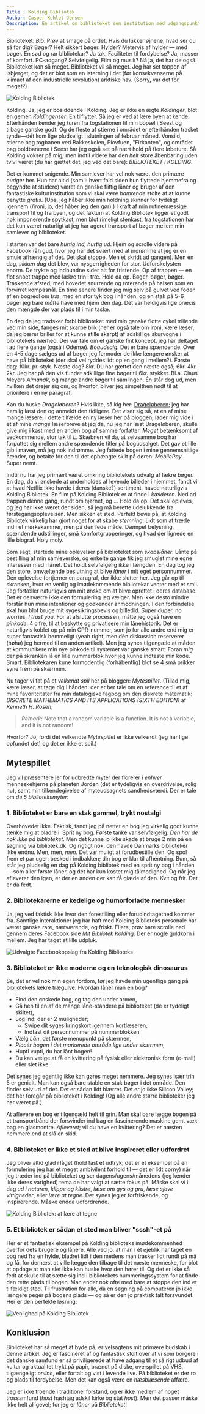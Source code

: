 ```yaml
---
Title : Kolding Bibliotek
Author: Casper Kehlet Jensen
Description: En artikel om biblioteket som institution med udgangspunkt i Koldings bibliotek.
---
```


Biblioteket. _Bib_. Prøv at smage på ordet. Hvis du lukker øjnene, hvad ser du så for dig?
Bøger? Helt sikkert bøger. Hylder? Metervis af hylder &mdash; med bøger. En sød og rar bibliotekar?
Ja tak. Faciliteter til fordybelse? Ja, masser af komfort. PC-adgang? Selvfølgelig. Film og musik?
Nå ja, det har de også.
Biblioteket kan så meget. Biblioteket vil så meget. Jeg har set toppen af isbjerget, og det er blot
som en isterning i det (før konsekvenserne på klimaet af den industrielle revolution) arktiske hav.
(Sorry, var det for meget?)

![Kolding Bibliotek](/img/arkiv/kolding-bibliotek/koldingbib.jpg)

Kolding. Ja, jeg er bosiddende i Kolding. Jeg er ikke en ægte _Koldinger_, blot en gemen _Koldingenser_.
En tilflytter. Så jeg er ved at lære byen at kende. Efterhånden kender jeg turen fra togstationen til
min bopæl i Seest og tilbage ganske godt. Og de fleste af stierne i området er efterhånden trasket
tynde&mdash;dét kom lige pludseligt i slutningen af februar måned.
Vonsild, stierne bag togbanen ved Bakkeskolen, Plovfuen, "Firkanten", og området bag boldbanerne i Seest
har jeg også set på nært hold på flere løbeture.
Så Kolding vokser på mig; men indtil videre har den _helt_ store åbenbaring uden tvivl været (du har gættet
det, jeg véd det bare): *BIBLIOTEKET I KOLDING*.

Det er kommet snigende. Min samlever har vel nok været den primære _nudger_ her. Hun har altid (som i:
hvert fald siden hun flyttede hjemmefra og begyndte at studere) været en ganske flittig låner og bruger
af den fantastiske kulturinstitution som vi skal være _hamrende_ stolte af at kunne benytte *gratis*.
(Ups, jeg håber ikke min holdning skinner for tydeligt igennem (/ironi, jo, det håber jeg den gør).)
I kraft af min rutinemæssige transport til og fra byen, og det faktum at Kolding Bibliotek ligger et
godt nok imponerende spytkast, men blot rimeligt stenkast, fra togstationen har det kun været naturligt
at jeg har ageret transport af bøger mellem min samlever og biblioteket.

I starten var det bare _hurtig ind, hurtig ud_. Hjem og scrolle videre på Facebook (åh gud, hvor jeg har
det svært med at indrømme at jeg er en smule afhængig af det. Det skal stoppe. Men et skridt ad gangen).
Men en dag, _sikken dag_ det blev, var nysgerrigheden for stor. Udforskelysten enorm. De trykte og indbundne
sider alt for fristende. Op af trappen &mdash; en flot snoet trappe med lækre trin i træ. Hold da op. Bøger,
bøger, bøger. Traskende afsted, med hovedet snurrende og roterende på halsen som en forvirret kompasnål.
En time senere finder jeg mig selv på gulvet ved foden af en bogreol om _træ_, med en stor tyk bog i hånden,
og en stak på 5-6 bøger jeg bare _måtte_ have med hjem den dag. Det var heldigvis lige præcis den mængde der
var plads til i min taske.

En dag da jeg tradsker forbi biblioteket med min ganske flotte cykel trillende ved min side, fanges mit
skarpe blik (her er også tale om ironi, kære læser, da jeg bærer briller for at kunne stille skarpt) af
adskillige skurvogne i bibliotekets nærhed. Der var tale om et ganske fint koncept, jeg har deltaget i
ad flere gange (også i Odense). _Bogudsalg_. Dét er bare spændende. Over en 4-5 dage sælges ud af bøger
jeg formoder de ikke længere ønsker at have på biblioteket (der skal vel ryddes lidt op en gang i mellem?).
Første dag: 10kr. pr. styk. Næste dag? 8kr. Du har gættet den næste også; 6kr. 4kr. 2kr.
Jeg har på den vis fundet adkillige fine bøger til 6kr. stykket. Bl.a. Claus Meyers _Almanak_, og mange andre
bøger til samlingen. Én står dog ud, men hvilken det drejer sig om, og hvorfor, bliver jeg simpelthen nødt
til at prioritere i en ny paragraf.

Kan du huske _Drageløberen_? Hvis ikke, så kig her: [Drageløberen](/arkiv/khaled-hosseini-drageloberen);
jeg har nemlig læst
den og anmeldt den tidligere. Det viser sig så, at en af mine mange læsere, i dette tilfælde en ny læser her
på bloggen, lader mig vide i et af mine _mange_ læserbreve at jeg da, nu jeg har læst Drageløberen, skulle
give mig i kast med en anden bog af samme forfatter. _Meget_ betænksomt af vedkommende, stor tak til _L_.
Skæbnen vil da, at selvsamme bog har forputtet sig mellem andre spændende titler på bogudsalget. Det gav et 
lille gib i maven, må jeg nok indrømme. Jeg fattede bogen i mine gennemsnitlige hænder, og betalte for den
til det ophængte skilt på døren: _MobilePay_. Super nemt. 

Indtil nu har jeg primært været omkring bibliotekets udvalg af lækre bøger. En dag, da vi ønskede at
underholdes af levende billeder i hjemmet, fandt vi at hvad Netflix ikke havde i deres (danske?) sortiment,
havde naturligvis Kolding Bibliotek. En film på Kolding Bibliotek er at finde i _kælderen_.
Ned ad trappen denne gang, rundt om hjørnet, og ... Hold da op. Det skal opleves, og jeg har ikke været der
siden, så jeg må berette udelukkende fra førstegangsoplevelsen. Men sikken et sted. Perfekt bevis på, at
Kolding Bibliotek virkelig har gjort noget for at skabe _stemning_. Lidt som at træde ind i et mørkekammer,
men på den fede måde. Dæmpet belysning, spændende udstillinger, små komfortgrupperinger, og hvad der lignede
en lille biograf. Holy moly.

Som sagt, startede mine oplevelser på biblioteket som _skabslåner_. Lånte på bestilling af min samleverske,
og enkelte gange fik jeg smuglet mine egne interesser med i lånet. Det holdt selvfølgelig ikke i længden.
En dag tog jeg den store, omvæltende beslutning at blive _låner_ i mit eget personnummer.
Dén oplevelse fortjerner en paragraf, der ikke slutter her. 
Jeg går op til skranken, hvor en venlig og imødekommende bibliotekar venter med et smil. Jeg fortæller
naturligvis om mit ønske om at blive oprettet i deres database. Det er desværre ikke den formulering jeg
vælger. Men ikke desto mindre forstår hun mine intentioner og godkender anmodningen. I den forbindelse skal
hun blot bruge mit sygesikringsbevis og billedid. Super duper, no worries, _I trust you_.
For at afslutte processen, måtte jeg også have en _pinkode_. 4 cifre, til at beskytte og privatisere min
lånehistorik. Det er naturligvis koblet op på min CPR-nummer, som jo for alle andre end mig er super fantastisk
hemmeligt (yeah right, men dén diskussion reserverer (høhø) jeg hermed til en anden artikel).
Men jeg synes tilgengæld at måden at kommunikere min nye pinkode til systemet var ganske smart. Foran _mig_
der på skranken lå en lille nummerblok hvor jeg kunne indtaste min kode. Smart. Bibliotekaren kune formodentlig
(forhåbentlig) blot se 4 små prikker syne frem på skærmen.

Nu tager vi fat på et _velkendt spil_ her på bloggen: *Mytespillet*. (Tillad mig, kære læser, at tage dig i
hånden: der er her tale om en reference til et af mine favoritcitater fra min datalogiske fagbog om den diskrete
matematik: _DISCRETE MATHEMATICS AND ITS APPLICATIONS (SIXTH EDITION)_ af _Kenneth H. Rosen_;

> _*Remark*_: Note that a random variable is a function. It is not a variable, and it is not random!

Hvorfor? Jo, fordi det velkendte *Mytespillet* er ikke velkendt (jeg har lige opfundet det) og det er ikke
et spil.)

## Mytespillet
Jeg vil præsentere jer for udbredte myter der florerer i _enhver_ menneskehjerne på planeten Jorden
(det er tydeligvis en overdrivelse, rolig nu), samt min tilkendegivelse af myteudsagnets sandhedsværdi.
Der er tale om _de 5 biblioteksmyter_:

### 1. Biblioteket er bare en stak gammel, trykt nostalgi
Overhovedet ikke. Faktisk, fandt jeg på nettet en bog jeg virkelig godt kunne tænke mig at bladre i.
Sprit ny bog. Første tanke var selvfølgelig: _Den har de nok ikke på biblioteket_. Men det kunne jo
ikke skade at bruge 2 min på en søgning via bibliotek.dk. Og rigtigt nok, den havde Danmarks biblioteker
ikke endnu. Men, men, _men_. Det var muligt at forudbestille den. Og spol frem et par uger: besked i indbakken;
din bog er klar til afhentning. Bum, så står jeg pludselig en dag på Kolding bibliotek med en sprit ny
bog i hånden &mdash; som aller første låner, og det har kun kostet mig tålmodighed. Og når jeg afleverer den
igen, er der en anden der kan få glæde af den. Kvit og frit. Det er da fedt.

### 2. Bibliotekarerne er kedelige og humorforladte mennesker
Ja, jeg ved faktisk ikke hvor den forestilling eller forudindtagethed kommer fra. Samtlige interaktioner
jeg har haft med Kolding Biblioteks personale har været ganske rare, nærværende, og friskt.
Ellers, prøv bare scrolle ned gennem deres Facebook side _Mit Bibliotek Kolding_. Der er nogle guldkorn i mellem.
Jeg har taget et lille udpluk.

![Udvalgte Facebookopslag fra Kolding Biblioteks](/img/arkiv/kolding-bibliotek/fb_collage.png)

### 3. Biblioteket er ikke moderne og en teknologisk dinosaurus
Se, det er vel nok min egen fordom, før jeg havde min ugentlige gang på bibliotekets lækre trægulve.
Hvordan låner man en bog?

 - Find den ønskede bog, og tag den under armen,
 - Gå hen til en af de mange låne-standere på biblioteket (de er tydeligt skiltet),
 - Log ind: der er 2 muligheder;
    + Swipe dit sygesikringskort igennem kortlæseren,
    + Indtast dit personnummer på nummerblokken
 - Vælg _Lån_, det første menupunkt på skærmen,
 - _Placér bogen i det markerede område lige under skærmen_,
 - Hupti vupti, du har lånt bogen!
 - Du kan vælge at få en kvittering på fysisk eller elektronisk form (e-mail) eller slet ikke.

Det synes jeg egentlig ikke kan gøres meget nemmere. Jeg synes især trin 5 er genialt. Man kan også bare
stable en stak bøger i det område. Den finder selv ud af det. Det er sådan lidt blærret. Det er jo ikke
Silicon Valley; det her foregår på biblioteket i Kolding! (Og alle andre større biblioteker jeg har været på.)

At aflevere en bog er tilgengæld helt til grin. Man skal bare lægge bogen på et transportbånd der forsvinder
ind bag en fascinerende maskine gemt væk bag en glasmontre. _Afleveret_; vil du have en kvittering? Det er 
næsten nemmere end at slå en skid.

### 4. Biblioteket er ikke et sted at blive inspireret eller udfordret
Jeg bliver altid glad i låget (hold fast et udtryk; det er et eksempel på en formulering jeg har et meget
ambivilent forhold til &mdash; det er lidt corny) når jeg træder ind på biblioteket og ser dagens/ugens/månedens
(jeg kender ikke deres varighed) tema de har valgt at sætte fokus på. Måske skal vi i dag _ud i naturen_,
_klippe og klistre_, _læse om gys og gru_, _læse sjove vittigheder_, eller _lære at tegne_. Det synes jeg er
forfriskende, og inspirerende. Måske endda udfordrende.

![Kolding Bibliotek: at lære at tegne](/img/arkiv/kolding-bibliotek/tegne.jpg)

### 5. Et bibliotek er sådan et sted man bliver "sssh"-et på
Her er et fantastisk eksempel på Kolding biblioteks imødekommenhed overfor dets brugere og lånere.
Alle ved jo, at man i ét øjeblik har taget en bog ned fra en hylde, bladret lidt i den medens man trasker lidt
rundt på må og få, for dernæst at ville lægge den tilbage til det næste menneske, for blot at opdage at man
slet ikke kan huske hvor den hører til. Og det er ikke så fedt at skulle til at sætte sig ind i bibliotekets
nummeringssystem for at finde den rette plads til bogen. Man ender nok ofte med bare at stoppe den ind et
tilfældigt sted. Til frustration for alle, da en søgning på computeren jo ikke længere peger på bogens plads
&mdash; og så er den jo praktisk talt forsvundet.
Her er den perfekte løsning:

![Venlighed på Kolding Bibliotek](/img/arkiv/kolding-bibliotek/venlighed.jpg)

## Konklusion 
Biblioteket har så meget at byde på, er velsagtens mit primære budskab i denne artikel.
Jeg er fascineret af og fantastisk stolt over at vi som borgere i det danske samfund er så priviligerede
at have adgang til et så rigt udbud af kultur og aktualitet trykt på papir, brændt på diske,
overspillet på VHS, tilgængeligt _online_, eller fortalt og vist i levende live. På biblioteket er der
ro og plads til fordybelse. Men det kan også være en _hæsblæsende_ affære. 

Jeg er ikke troende i traditionel forstand, og er ikke medlem af noget trossamfund
(*host* hashtag adskil kirke og stat *host*).
Men det passer måske ikke helt alligevel; for jeg er _låner_ på _Biblioteket_!
